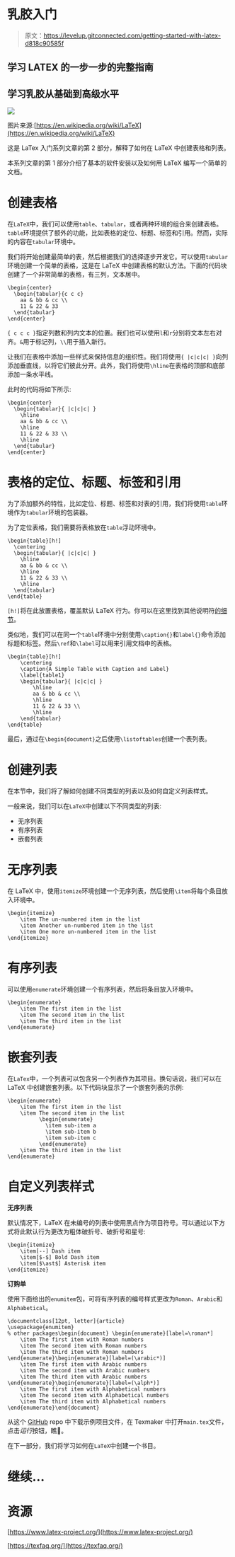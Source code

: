 # 乳胶入门

> 原文：<https://levelup.gitconnected.com/getting-started-with-latex-d818c90585f>

## 学习 LATEX 的一步一步的完整指南

## 学习乳胶从基础到高级水平

![](img/6d49e0144e7c80747787c6345c877355.png)

图片来源:[https://en.wikipedia.org/wiki/LaTeX](https://en.wikipedia.org/wiki/LaTeX)

这是 LaTex 入门系列文章的第 2 部分，解释了如何在 LaTeX 中创建表格和列表。

本系列文章的第 1 部分介绍了基本的软件安装以及如何用 LaTeX 编写一个简单的文档。

# 创建表格

在`LaTeX`中，我们可以使用`table`、`tabular`，或者两种环境的组合来创建表格。`table`环境提供了额外的功能，比如表格的定位、标题、标签和引用。然而，实际的内容在`tabular`环境中。

我们将开始创建最简单的表，然后根据我们的选择逐步开发它。可以使用`tabular`环境创建一个简单的表格，这是在 LaTeX 中创建表格的默认方法。下面的代码块创建了一个非常简单的表格，有三列，文本居中。

```
\begin{center}
  \begin{tabular}{c c c}
    aa & bb & cc \\
    11 & 22 & 33
  \end{tabular}
\end{center}
```

`{ c c c }`指定列数和列内文本的位置。我们也可以使用`l`和`r`分别将文本左右对齐。`&`用于标记列，`\\`用于插入新行。

让我们在表格中添加一些样式来保持信息的组织性。我们将使用`{ |c|c|c| }`向列添加垂直线，以将它们彼此分开。此外，我们将使用`\hline`在表格的顶部和底部添加一条水平线。

此时的代码将如下所示:

```
\begin{center}
  \begin{tabular}{ |c|c|c| }
    \hline
    aa & bb & cc \\
    \hline
    11 & 22 & 33 \\
    \hline
  \end{tabular}
\end{center}
```

# 表格的定位、标题、标签和引用

为了添加额外的特性，比如定位、标题、标签和对表的引用，我们将使用`table`环境作为`tabular`环境的包装器。

为了定位表格，我们需要将表格放在`table`浮动环境中。

```
\begin{table}[h!]
  \centering
  \begin{tabular}{ |c|c|c| }
    \hline
    aa & bb & cc \\
    \hline
    11 & 22 & 33 \\
    \hline
  \end{tabular}
\end{table}
```

`[h!]`将在此放置表格，覆盖默认 LaTeX 行为。你可以在这里找到其他说明符[的细节](https://github.com/m-yahya/latex-tutorial/tree/02-insert-images#using-the-figure-environment)。

类似地，我们可以在同一个`table`环境中分别使用`\caption{}`和`label{}`命令添加标题和标签。然后`\ref`和`\label`可以用来引用文档中的表格。

```
\begin{table}[h!]
    \centering
    \caption{A Simple Table with Caption and Label}
    \label{table1}
    \begin{tabular}{ |c|c|c| }
        \hline
        aa & bb & cc \\
        \hline
        11 & 22 & 33 \\
        \hline
    \end{tabular}
\end{table}
```

最后，通过在`\begin{document}`之后使用`\listoftables`创建一个表列表。

# 创建列表

在本节中，我们将了解如何创建不同类型的列表以及如何自定义列表样式。

一般来说，我们可以在`LaTeX`中创建以下不同类型的列表:

*   无序列表
*   有序列表
*   嵌套列表

# 无序列表

在 LaTeX 中，使用`itemize`环境创建一个无序列表，然后使用`\item`将每个条目放入环境中。

```
\begin{itemize}
    \item The un-numbered item in the list
    \item Another un-numbered item in the list
    \item One more un-numbered item in the list
\end{itemize}
```

# 有序列表

可以使用`enumerate`环境创建一个有序列表，然后将条目放入环境中。

```
\begin{enumerate}
    \item The first item in the list
    \item The second item in the list
    \item The third item in the list
\end{enumerate}
```

# 嵌套列表

在`LaTex`中，一个列表可以包含另一个列表作为其项目。换句话说，我们可以在 LaTeX 中创建嵌套列表。以下代码块显示了一个嵌套列表的示例:

```
\begin{enumerate}
    \item The first item in the list
    \item The second item in the list
          \begin{enumerate}
            \item sub-item a
            \item sub-item b
            \item sub-item c
          \end{enumerate}
    \item The third item in the list
\end{enumerate}
```

# 自定义列表样式

**无序列表**

默认情况下，LaTeX 在未编号的列表中使用黑点作为项目符号。可以通过以下方式将此默认行为更改为粗体破折号、破折号和星号:

```
\begin{itemize}
    \item[--] Dash item
    \item[$-$] Bold Dash item
    \item[$\ast$] Asterisk item
\end{itemize}
```

**订购单**

使用下面给出的`enumitem`包，可将有序列表的编号样式更改为`Roman`、`Arabic`和`Alphabetical`。

```
\documentclass[12pt, letter]{article}
\usepackage{enumitem}
% other packages\begin{document} \begin{enumerate}[label=\roman*]
    \item The first item with Roman numbers
    \item The second item with Roman numbers
    \item The third item with Roman numbers
\end{enumerate}\begin{enumerate}[label=(\arabic*)]
    \item The first item with Arabic numbers
    \item The second item with Arabic numbers
    \item The third item with Arabic numbers
\end{enumerate}\begin{enumerate}[label=(\alph*)]
    \item The first item with Alphabetical numbers
    \item The second item with Alphabetical numbers
    \item The third item with Alphabetical numbers
\end{enumerate}\end{document}
```

从这个 [GitHub](https://github.com/m-yahya/latex-tutorial/tree/03-create-tables-lists) repo 中下载示例项目文件，在 Texmaker 中打开`main.tex`文件，点击*运行*按钮，瞧🎉。

在下一部分，我们将学习如何在`LaTeX`中创建一个书目。

# 继续…

# 资源

[https://www.latex-project.org/](https://www.latex-project.org/)

[https://texfaq.org/](https://texfaq.org/)